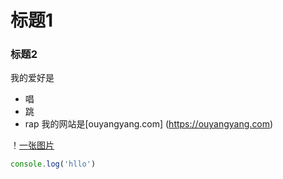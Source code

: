 # 标题1
### 标题2

我的爱好是

* 唱
* 跳
* rap
我的网站是[ouyangyang.com]
(https://ouyangyang.com)


！[一张图片](1.png)


```javascript
console.log('hllo')
```


